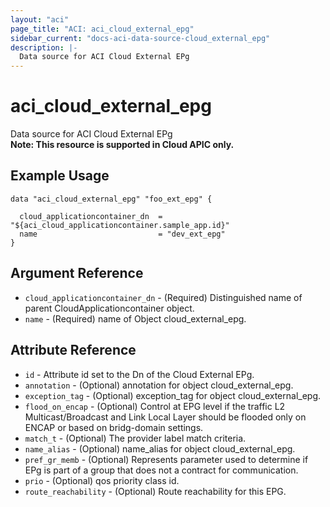 ```yaml
---
layout: "aci"
page_title: "ACI: aci_cloud_external_epg"
sidebar_current: "docs-aci-data-source-cloud_external_epg"
description: |-
  Data source for ACI Cloud External EPg
---
```


# aci_cloud_external_epg #
Data source for ACI Cloud External EPg  
<b>Note: This resource is supported in Cloud APIC only.</b>
## Example Usage ##

```hcl
data "aci_cloud_external_epg" "foo_ext_epg" {

  cloud_applicationcontainer_dn  = "${aci_cloud_applicationcontainer.sample_app.id}" 
  name                           = "dev_ext_epg"
}
```
## Argument Reference ##
* `cloud_applicationcontainer_dn` - (Required) Distinguished name of parent CloudApplicationcontainer object.
* `name` - (Required) name of Object cloud_external_epg.



## Attribute Reference

* `id` - Attribute id set to the Dn of the Cloud External EPg.
* `annotation` - (Optional) annotation for object cloud_external_epg.
* `exception_tag` - (Optional) exception_tag for object cloud_external_epg.
* `flood_on_encap` - (Optional) Control at EPG level if the traffic L2 Multicast/Broadcast and Link Local Layer should be flooded only on ENCAP or based on bridg-domain settings.
* `match_t` - (Optional) The provider label match criteria. 
* `name_alias` - (Optional) name_alias for object cloud_external_epg.
* `pref_gr_memb` - (Optional) Represents parameter used to determine if EPg is part of a group that does not a contract for communication.
* `prio` - (Optional) qos priority class id.
* `route_reachability` - (Optional) Route reachability for this EPG.
